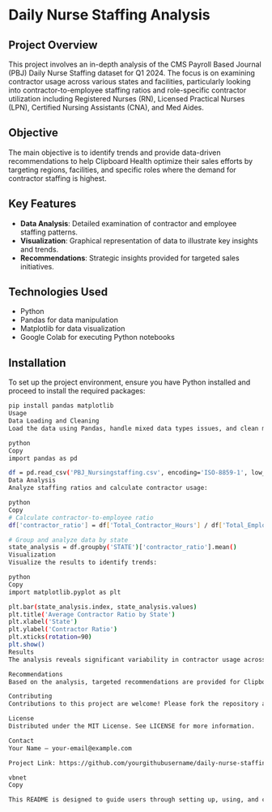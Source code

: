# Daily Nurse Staffing Analysis

## Project Overview

This project involves an in-depth analysis of the CMS Payroll Based Journal (PBJ) Daily Nurse Staffing dataset for Q1 2024. The focus is on examining contractor usage across various states and facilities, particularly looking into contractor-to-employee staffing ratios and role-specific contractor utilization including Registered Nurses (RN), Licensed Practical Nurses (LPN), Certified Nursing Assistants (CNA), and Med Aides.

## Objective

The main objective is to identify trends and provide data-driven recommendations to help Clipboard Health optimize their sales efforts by targeting regions, facilities, and specific roles where the demand for contractor staffing is highest.

## Key Features

- **Data Analysis**: Detailed examination of contractor and employee staffing patterns.
- **Visualization**: Graphical representation of data to illustrate key insights and trends.
- **Recommendations**: Strategic insights provided for targeted sales initiatives.

## Technologies Used

- Python
- Pandas for data manipulation
- Matplotlib for data visualization
- Google Colab for executing Python notebooks

## Installation

To set up the project environment, ensure you have Python installed and proceed to install the required packages:

```bash
pip install pandas matplotlib
Usage
Data Loading and Cleaning
Load the data using Pandas, handle mixed data types issues, and clean missing values:

python
Copy
import pandas as pd

df = pd.read_csv('PBJ_Nursingstaffing.csv', encoding='ISO-8859-1', low_memory=False)
Data Analysis
Analyze staffing ratios and calculate contractor usage:

python
Copy
# Calculate contractor-to-employee ratio
df['contractor_ratio'] = df['Total_Contractor_Hours'] / df['Total_Employee_Hours']

# Group and analyze data by state
state_analysis = df.groupby('STATE')['contractor_ratio'].mean()
Visualization
Visualize the results to identify trends:

python
Copy
import matplotlib.pyplot as plt

plt.bar(state_analysis.index, state_analysis.values)
plt.title('Average Contractor Ratio by State')
plt.xlabel('State')
plt.ylabel('Contractor Ratio')
plt.xticks(rotation=90)
plt.show()
Results
The analysis reveals significant variability in contractor usage across states and roles, with some states showing a higher reliance on contractors than others. Detailed findings and state-specific data are available in the repository.

Recommendations
Based on the analysis, targeted recommendations are provided for Clipboard Health to focus on states and facilities with the highest usage of contractors, optimizing their sales and marketing strategies.

Contributing
Contributions to this project are welcome! Please fork the repository and submit a pull request with your improvements.

License
Distributed under the MIT License. See LICENSE for more information.

Contact
Your Name – your-email@example.com

Project Link: https://github.com/yourgithubusername/daily-nurse-staffing

vbnet
Copy

This README is designed to guide users through setting up, using, and contributing to your project. It includes sections on the project's purpose, how to set up the environment, detailed instructions on how to run the analysis, and how to visualize the results.
